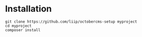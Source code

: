 # Installation

```
git clone https://github.com/liip/octobercms-setup myproject
cd myproject
composer install
```
